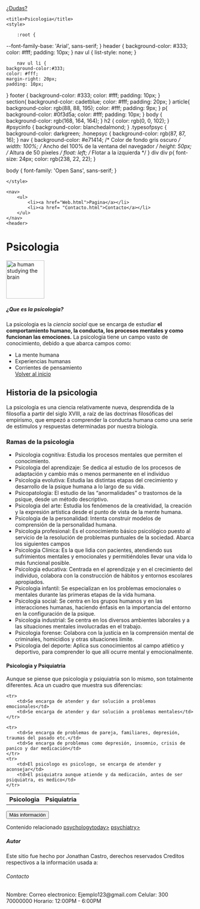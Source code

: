 <!DOCTYPE html>
<html lang="es">
<head>
    <link rel="stylesheet" href="https://cdn.jsdelivr.net/npm/bootstrap@5.3.0/dist/css/bootstrap.min.css">
    <link rel="stylesheet" type="text/css" href="estilos.css">
    <link rel="preconnect" href="https://fonts.googleapis.com">
<link rel="preconnect" href="https://fonts.gstatic.com" crossorigin>
<link href="https://fonts.googleapis.com/css2?family=Sometype+Mono&display=swap" rel="stylesheet">
	<meta charset="utf-8">
    <a href="Contacto.html" class="btn btn-primary">¿Dudas?</a>
  
	<title>Psicologia</title> 
    <style>
        
        :root {
  --font-family-base: 'Arial', sans-serif;
}
        header {
    background-color: #333;
    color: #fff;
    padding: 10px;
}
        nav ul {
    list-style: none;
}

        nav ul li {
    background-color:#333;
    color: #fff;
    margin-right: 20px;
    padding: 10px;
}
footer {
    background-color: #333;
    color: #fff;
    padding: 10px;
}   
section{
    background-color: cadetblue;
    color: #fff;
    padding: 20px;
}
article{
    background-color: rgb(88, 88, 195);
    color: #fff;
    padding: 9px;
}
        p{
            background-color: #0f3d5a;
            color: #fff;
            padding: 10px;
     }
        body {
            background-color: rgb(168, 164, 164);
        }
        h2 {
            color: rgb(0, 0, 102);
        }
        #psycinfo {
            background-color: blanchedalmond;
        }
        .typesofpsyc {
            background-color: darkgreen;
      .honepsyc {
        background-color: rgb(87, 87, 16);
      }
      nav {
            background-color: #e71414; /* Color de fondo gris oscuro */
            width: 100%; /* Ancho del 100% de la ventana del navegador */
            height: 50px; /* Altura de 50 píxeles */
            float: left; /* Flotar a la izquierda */
        }
        div div p{
            font-size: 24px;
            color: rgb(238, 22, 22);
        }
        
body {
  font-family: 'Open Sans', sans-serif;
}
         

    </style>

</head>
<body>
    
    <nav>
        <ul>
            <li><a href="Web.html">Pagina</a></li>
            <li><a href= "Contacto.html">Contacto</a></li>
        </ul>
    </nav>
    <header>
<h1 class="honepsyc">Psicologia</h1>
<div class="card">
    <img src="https://www.salud.mapfre.es/media/2023/03/sobrecompensacion.jpg" class="card-img-top" alt="a human studying the brain" width="102">
    <div class="card-body">
      <h5 class="card-title">¿Que es la psicologia?</h5>
      <p class="card-text"><p class="font-italic">La psicologia es la <em>ciencia social</em> que se encarga de estudiar <strong>el comportamiento humano, la conducta,
        los procesos mentales y como funcionan las emociones.</strong> La psicologia tiene un campo vasto de conocimiento, debido a que abarca campos como:</p>
        <ul>
        <li>La mente humana</li>
        <li>Experiencias humanas</li>
        <li>Corrientes de pensamiento</li>
      <a href="#" class="btn btn-primary">Volver al inicio</a>
    </div>
  </div>
</header>
<h2>Historia de la psicologia</h2>
<div>
    <div>
        <p>La psicología es una ciencia relativamente nueva, desprendida de la filosofía a partir del siglo XVIII,
            a raíz de las doctrinas filosóficas del empirismo, que empezó a comprender la conducta humana
            como una serie de estímulos y respuestas determinadas por nuestra biología.</p>
    </div>
</div>
<article>
<h3 class="honepsyc">Ramas de la psicologia</h3>
<ul>
    <li class="typesofpsyc">Psicologia cognitiva: Estudia los procesos mentales que permiten el conocimiento.</li>
    <li class="typesofpsyc">Psicologia del aprendizaje: Se dedica al estudio de los procesos de adaptación y cambio más o menos permanente en el individuo</li>
    <li class="typesofpsyc">Psicologia evolutiva: Estudia las distintas etapas del crecimiento y desarrollo de la psique humana a lo largo de su vida.</li>
    <li class="typesofpsyc">Psicopatologia: El estudio de las “anormalidades” o trastornos de la psique, desde un método descriptivo.</li>
    <li class="typesofpsyc">Psicologia del arte: Estudia los fenómenos de la creatividad, la creación y la expresión artística desde el punto de vista de la mente humana.</li>
    <li class="typesofpsyc">Psicologia de la personalidad:  Intenta construir modelos de comprensión de la personalidad humana.</li>
    <li class="typesofpsyc">Psicologia profesional: Es el conocimiento básico psicológico puesto al servicio de la resolución de problemas puntuales de la sociedad. Abarca los siguientes campos</li>
    <li class="typesofpsyc">Psicologia Clínica: Es la que lidia con pacientes, atendiendo sus sufrimientos mentales y emocionales y permitiéndoles llevar una vida lo más funcional posible.</li>
    <li class="typesofpsyc">Psicologia educativa: Centrada en el aprendizaje y en el crecimiento del individuo, colabora con la construcción de hábitos y entornos escolares apropiados.</li>
    <li class="typesofpsyc">Psicologia infantil: Se especializan en los problemas emocionales o mentales durante las primeras etapas de la vida humana.</li>
    <li class="typesofpsyc">Psicologia social: Se centra en los grupos humanos y en las interacciones humanas, haciendo énfasis en la importancia del entorno en la configuración de la psique.</li>
    <li class="typesofpsyc">Psicologia industrial: Se centra en los diversos ambientes laborales y a las situaciones mentales involucradas en el trabajo.</li>
    <li class="typesofpsyc">Psicologia forense: Colabora con la justicia en la comprensión mental de criminales, homicidios y otras situaciones límite.</li>
    <li class="typesofpsyc">Psicologia del deporte: Aplica sus conocimientos al campo atlético y deportivo, para comprender lo que allí ocurre mental y emocionalmente.</li>
</ul>
</article>
<section>
<h4 class="honepsyc">Psicologia y Psiquiatria</h4>
<p>Aunque se piense que psicologia y psiquiatria son lo mismo, son totalmente diferentes.
     Aca un cuadro que muestra sus diferencias:
</p>
<table>
    <tr>
        <th>Psicologia</th>
        <th>Psiquiatria</th>
    </tr>

    <tr>
        <td>Se encarga de atender y dar solución a problemas emocionales</td>
        <td>Se encarga de atender y dar solución a problemas mentales</td>
    </tr>

    <tr>
        <td>Se encarga de problemas de pareja, familiares, depresión, traumas del pasado etc.</td>
        <td>Se encarga de problemas como depresión, insomnio, crisis de panico y dar medicación</td>
    </tr>
    <tr>
        <td>El psicologo es psicologo, se encarga de atender y aconsejar</td>
        <td>El psiquiatra aunque atiende y da medicación, antes de ser psiquiatra, es medico</td>
    </tr>
</table>
<button>Más información</button>
</section>
<footer>
    <aside>
    <p>Contenido relacionado
        <a href="https://www.psychologytoday.com/us">psychologytoday></a>
        <a href="https://www.psychiatry.org/">psychiatry></a>
    </p>
</aside>
<h5 class="honepsyc">Autor</h5>
<p>Este sitio fue hecho por Jonathan Castro, derechos reservados
    Creditos respectivos a la información usada a: <a href="https://concepto.de/psicologia-3/"></a>
</p>
<h6 class="honepsyc">Contacto</h6>
<p>Nombre:
    Correo electronico: Ejemplo123@gmail.com
    Celular: 300 70000000
    Horario: 12:00PM - 6:00PM
</p>
</footer>
</body>
</html>
